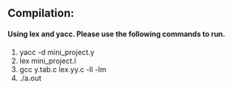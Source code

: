 ## Compilation: 
#### Using lex and yacc. Please use the following commands to run.
1. yacc -d mini_project.y
2. lex mini_project.l
3. gcc y.tab.c lex.yy.c -ll -lm
4. ./a.out
